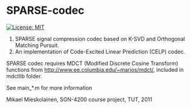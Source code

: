 # SPARSE-codec

[![License: MIT](https://img.shields.io/badge/License-MIT-yellow.svg)](https://opensource.org/licenses/MIT)

1. SPARSE signal compression codec based on K-SVD and Orthogonal Matching Pursuit.
2. An implementation of Code-Excited Linear Prediction (CELP) codec.

SPARSE codec requires MDCT (Modified Discrete Cosine Transform) functions from http://www.ee.columbia.edu/~marios/mdct/, included in mdctlib folder.

See main_*.m for more information

Mikael Mieskolainen, SGN-4200 course project, TUT, 2011
